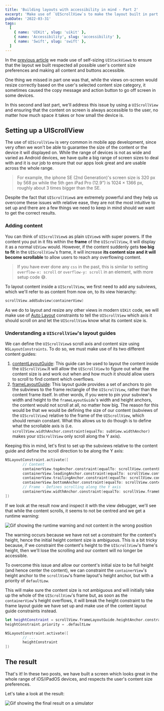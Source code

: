 ```yaml
---
title: 'Building layouts with accessibility in mind - Part 2'
excerpt: 'Make use of `UIScrollView`s to make the layout built in part 1 even more accessible to all users.'
pubDate: '2022-03-31'
tags:
  [
    { name: 'UIKit', slug: 'uikit' },
    { name: 'Accessibility', slug: 'accessibility' },
    { name: 'Swift', slug: 'swift' },
  ]
---
```


In the [previous article](https://www.polpiella.dev/building-layouts-with-accessibility-in-mind-part-1) we made use of self-sizing `UIStackView`s to ensure that the layout we built respected all possible user's content size preferences and making all content and buttons accessible.

One thing we missed in part one was that, while the views on-screen would resize correctly based on the user's selected content size category, it sometimes caused the copy message and action button to go off screen in some devices.

In this second and last part, we'll address this issue by using a `UIScrollView` and ensuring that the content on screen is always accessible to the user, no matter how much space it takes or how small the device is.

## Setting up a UIScrollView

The use of `UIScrollView` is very common in mobile app development, since very often we won't be able to guarantee the size of the content or the device it will displayed on. While the range of devices is not as wide and varied as Android devices, we have quite a big range of screen sizes to deal with and it is our job to ensure that our apps look great and are usable across the whole range.

> For example, the iphone SE (2nd Generation)'s screen size is 320 px by 568 px while the 5th gen iPad Pro (12.9") is 1024 × 1366 px, roughly about 3 times bigger than the SE.

Despite the fact that `UIScrollView`s are extremely powerful and they help us overcome these issues with relative ease, they are not the most intuitive to set up and there are a few things we need to keep in mind should we want to get the correct results.

### Adding content

You can think of `UIScrollView`s as plain `UIView`s with super powers. If the content you put in it fits within the **frame** of the `UIScrollView`, it will display it as a normal `UIView` would. However, if the content suddenly gets **too big to fit** in the `UIScrollView`'s frame, it will increase **its content size and it will become scrollable** to allow users to reach any overflowing content.

> If you have ever done any `css` in the past, this is similar to setting `overflow-x: scroll` or `overflow-y: scroll` in an element, with more setup code 😅.

To layout content inside a `UIScrollView`, we first need to add any subviews, which we'll refer to as content from now on, to its view hierarchy:

```swift:ViewController.swift
scrollView.addSubview(containerView)
```

As we do to layout and resize any other views in modern `UIKit` code, we will make use of [Auto Layout](https://developer.apple.com/library/archive/documentation/UserExperience/Conceptual/AutolayoutPG/index.html) constraints to tell the `UIScrollView` which axis it should scroll on and let the `UIScrollView` know what its content size is.

### Understanding a `UIScrollView`'s layout guides

We can define the `UIScrollView`s scroll axis and content size using `NSLayoutConstraints`. To do so, we must make use of its two different content guides:

1. [contentLayoutGuide](https://developer.apple.com/documentation/uikit/uiscrollview/2865870-contentlayoutguide): This guide can be used to layout the content inside the `UIScrollView`.It will allow the `UIScrollView` to figure out what the content size is and work out when and how much it should allow users to scroll to find content which overflows.
2. [frameLayoutGuide](https://developer.apple.com/documentation/uikit/uiscrollview/2865772-framelayoutguide): This layout guide provides a set of anchors to pin the subviews to the frame rectangle of the `UIScrollView`, rather than the content frame itself. In other words, if you were to pin your subview's width and height to the `frameLayoutGuide`'s width and height anchors, the content would not scroll at all, no matter how big. The reason for this would be that we would be defining the size of our content (subviews of the `UIScrollView`) relative to the frame of the `UIScrollView`, which should remain constant. What this allows us to do though is to define what the scrollable axis is (i.e. `scrollView.widthAnchor.constraint(equalTo: subView.widthAnchor)` makes your `UIScrollView` only scroll along the Y axis).

Keeping this in mind, let's first to set up the subviews relative to the content guide and define the scroll direction to be along the Y axis:

```swift:ViewController.swift
NSLayoutConstraint.activate([
		// Content
		containerView.topAnchor.constraint(equalTo: scrollView.contentLayoutGuide.topAnchor),
		containerView.leadingAnchor.constraint(equalTo: scrollView.contentLayoutGuide.leadingAnchor),
		containerView.trailingAnchor.constraint(equalTo: scrollView.contentLayoutGuide.trailingAnchor),
		containerView.bottomAnchor.constraint(equalTo: scrollView.contentLayoutGuide.bottomAnchor),
		// Frame - Defines scrolling along the Y axis
		containerView.widthAnchor.constraint(equalTo: scrollView.frameLayoutGuide.widthAnchor),
])
```

If we look at the result now and inspect it with the view debugger, we'll see that while the content scrolls, it seems to not be centred and we get a runtime warning:

![Gif showing the runtime warning and not content in the wrong position](/assets/posts/building-layouts-with-accessibility-in-mind-part-2/runtime-warning.png)

The warning occurs because we have not set a constraint for the content's height, hence the initial height content size is ambiguous. This is a bit tricky because, if we constraint the content's height to the `UIScrollView`'s frame's height, then we'll lose the scrolling and our content will no longer be accessible.

To overcome this issue and allow our content's initial size to be full height (and hence center the content), we can constraint the `containerView`'s height anchor to the `scrollView`'s frame layout's height anchor, but with a priority of `defaultLow`.

This will make sure the content size is not ambiguous and will initially take up the whole of the `UIScrollView`'s frame but, as soon as the `containerView`'s height overflows, it will break the height constraint to the frame layout guide we have set up and make use of the content layout guide constraints instead.

```swift:ViewController.swift
let heightConstraint = scrollView.frameLayoutGuide.heightAnchor.constraint(equalTo: containerView.heightAnchor)
heightConstraint.priority = .defaultLow

NSLayoutConstraint.activate([
		// ...
		heightConstraint
])
```

## The result

That's it! In these two posts, we have built a screen which looks great in the whole range of iOS/iPadOS devices, and respects the user's content size preferences.

Let's take a look at the result:

![Gif showing the final result on a simulator](/assets/posts/building-layouts-with-accessibility-in-mind-part-2/final-result.gif)
